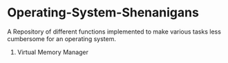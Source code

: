 # Operating-System-Shenanigans
A Repository of different functions implemented to make various tasks less cumbersome for an operating system. 

1. Virtual Memory Manager

